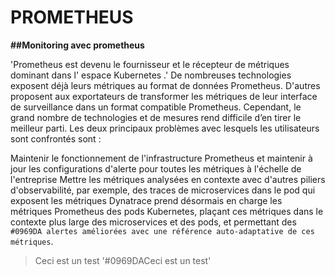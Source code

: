 # PROMETHEUS
**##Monitoring avec prometheus**

'Prometheus est devenu le fournisseur et le récepteur de métriques dominant dans l' espace Kubernetes .' De nombreuses technologies exposent déjà leurs métriques au format de données Prometheus. D'autres proposent aux exportateurs de transformer les métriques de leur interface de surveillance dans un format compatible Prometheus. Cependant, le grand nombre de technologies et de mesures rend difficile d’en tirer le meilleur parti. Les deux principaux problèmes avec lesquels les utilisateurs sont confrontés sont :

Maintenir le fonctionnement de l'infrastructure Prometheus et maintenir à jour les configurations d'alerte pour toutes les métriques à l'échelle de l'entreprise
Mettre les métriques analysées en contexte avec d'autres piliers d'observabilité, par exemple, des traces de microservices dans le pod qui exposent les métriques
Dynatrace prend désormais en charge les métriques Prometheus des pods Kubernetes, plaçant ces métriques dans le contexte plus large des microservices et des pods, et permettant des `#0969DA alertes améliorées avec une référence auto-adaptative de ces métriques`.
>Ceci est un test
'#0969DACeci est un test'

